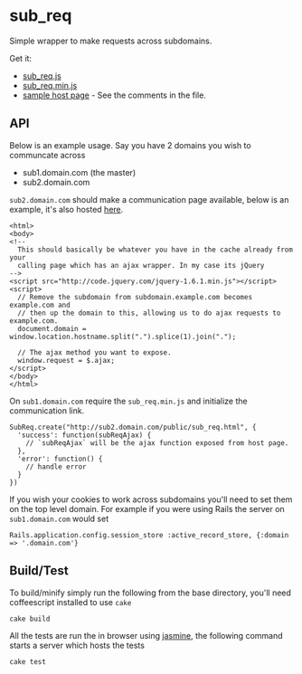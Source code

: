 # sub_req

Simple wrapper to make requests across subdomains.

Get it:

 * [sub_req.js](https://github.com/orangemug/sub_req/raw/master/build/sub_req.js)
 * [sub_req.min.js](https://github.com/orangemug/sub_req/raw/master/build/sub_req.min.js)
 * [sample host page](https://github.com/orangemug/sub_req/raw/master/html/sub_req.html) - See the comments in the file.



## API
Below is an example usage. Say you have 2 domains you wish to communcate across

 * sub1.domain.com (the master)
 * sub2.domain.com

`sub2.domain.com` should make a communication page available, below is an example, it's also hosted [here](https://github.com/orangemug/sub_req/raw/master/html/sub_req.html).

    <html>
    <body>
    <!--
      This should basically be whatever you have in the cache already from your
      calling page which has an ajax wrapper. In my case its jQuery
    -->
    <script src="http://code.jquery.com/jquery-1.6.1.min.js"></script>
    <script>
      // Remove the subdomain from subdomain.example.com becomes example.com and
      // then up the domain to this, allowing us to do ajax requests to example.com.
      document.domain = window.location.hostname.split(".").splice(1).join(".");

      // The ajax method you want to expose.
      window.request = $.ajax;
    </script>
    </body>
    </html>


On `sub1.domain.com` require the `sub_req.min.js` and initialize the communication link.

    SubReq.create("http://sub2.domain.com/public/sub_req.html", {
      'success': function(subReqAjax) {
        // `subReqAjax` will be the ajax function exposed from host page.
      },
      'error': function() {
        // handle error
      }
    })

If you wish your cookies to work across subdomains you'll need to set them on the top level domain. For example if you were using Rails the server on `sub1.domain.com` would set

    Rails.application.config.session_store :active_record_store, {:domain => '.domain.com'}


## Build/Test
To build/minify simply run the following from the base directory, you'll need coffeescript installed to use `cake`

    cake build

All the tests are run the in browser using [jasmine](http://pivotal.github.com/jasmine), the following command starts a server which hosts the tests

    cake test

